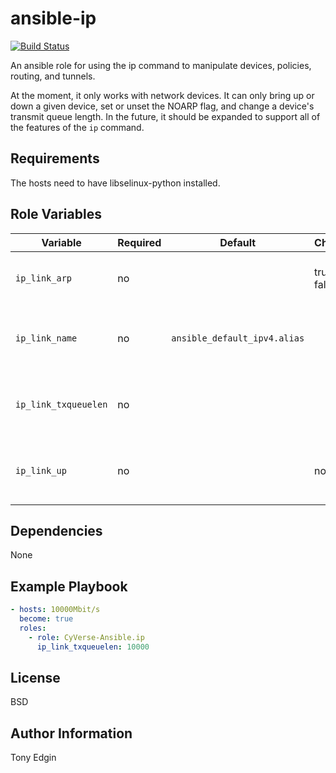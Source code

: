 # ansible-ip
[![Build Status](https://travis-ci.org/CyVerse-Ansible/ansible-ip.svg?branch=master)](https://travis-ci.org/CyVerse-Ansible/ansible-ip)

An ansible role for using the ip command to manipulate devices, policies, routing, and tunnels.

At the moment, it only works with network devices. It can only bring up or down a given device, set or unset the NOARP flag, and change a device's transmit queue length. In the future, it should be expanded to support all of the features of the `ip` command.


## Requirements

The hosts need to have libselinux-python installed.


## Role Variables

Variable             | Required | Default                      | Choices     | Comments
-------------------- | -------- | ---------------------------- | ----------- | --------
`ip_link_arp`        | no       |                              | true, false | whether or not to enable ARP
`ip_link_name`       | no       | `ansible_default_ipv4.alias` |             | the name of the network device to modify
`ip_link_txqueuelen` | no       |                              |             | if present, the new transmit queue length
`ip_link_up`         | no       |                              | no, yes     | if present, whether or not the device is to be up


## Dependencies

None


## Example Playbook
```yaml
- hosts: 10000Mbit/s
  become: true
  roles:
    - role: CyVerse-Ansible.ip
      ip_link_txqueuelen: 10000
```

## License

BSD


## Author Information

Tony Edgin

